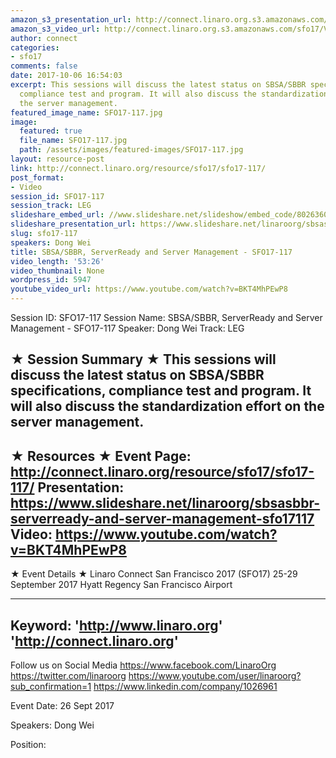 ```yaml
---
amazon_s3_presentation_url: http://connect.linaro.org.s3.amazonaws.com/sfo17/Presentations/SFO17-117-ArmServerReady.pdf
amazon_s3_video_url: http://connect.linaro.org.s3.amazonaws.com/sfo17/Videos/SFO17-117%20SBSA%20%20SBBR%2C%20ServerReady%20and%20Server%20Management.mp4
author: connect
categories:
- sfo17
comments: false
date: 2017-10-06 16:54:03
excerpt: This sessions will discuss the latest status on SBSA/SBBR specifications,
  compliance test and program. It will also discuss the standardization effort on
  the server management.
featured_image_name: SFO17-117.jpg
image:
  featured: true
  file_name: SFO17-117.jpg
  path: /assets/images/featured-images/SFO17-117.jpg
layout: resource-post
link: http://connect.linaro.org/resource/sfo17/sfo17-117/
post_format:
- Video
session_id: SFO17-117
session_track: LEG
slideshare_embed_url: //www.slideshare.net/slideshow/embed_code/80263604
slideshare_presentation_url: https://www.slideshare.net/linaroorg/sbsasbbr-serverready-and-server-management-sfo17117
slug: sfo17-117
speakers: Dong Wei
title: SBSA/SBBR, ServerReady and Server Management - SFO17-117
video_length: '53:26'
video_thumbnail: None
wordpress_id: 5947
youtube_video_url: https://www.youtube.com/watch?v=BKT4MhPEwP8
---
```


Session ID: SFO17-117
Session Name: SBSA/SBBR, ServerReady and Server Management - SFO17-117
Speaker: Dong Wei
Track: LEG


★ Session Summary ★
This sessions will discuss the latest status on SBSA/SBBR specifications, compliance test and program. It will also discuss the standardization effort on the server management.
---------------------------------------------------
★ Resources ★
Event Page: http://connect.linaro.org/resource/sfo17/sfo17-117/
Presentation: https://www.slideshare.net/linaroorg/sbsasbbr-serverready-and-server-management-sfo17117
Video: https://www.youtube.com/watch?v=BKT4MhPEwP8
 ---------------------------------------------------

★ Event Details ★
Linaro Connect San Francisco 2017 (SFO17)
25-29 September 2017
Hyatt Regency San Francisco Airport

---------------------------------------------------
Keyword: 
'http://www.linaro.org'
'http://connect.linaro.org'
---------------------------------------------------
Follow us on Social Media
https://www.facebook.com/LinaroOrg
https://twitter.com/linaroorg
https://www.youtube.com/user/linaroorg?sub_confirmation=1
https://www.linkedin.com/company/1026961

Event Date: 26 Sept 2017

Speakers: Dong Wei

Position: